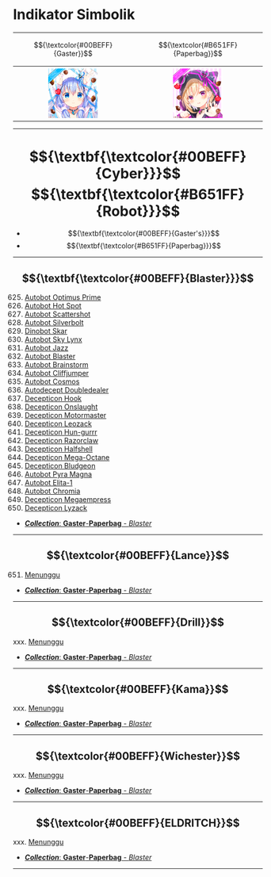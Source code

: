 # Indikator Simbolik
<div align="center">
<table style="margin-left: auto; margin-right: auto;"><tr>
  <td><p align="center">
    $${\textcolor{#00BEFF}{Gaster}}$$
  </p></td><td><p align="center">
    $${\textcolor{#B651FF}{Paperbag}}$$
  </p></td></tr><tr><th>
    <img src="https://github.com/Minecube1510/s4mpl3_m3m0ry/blob/main/B1-Main_Images_Storage/B1.001-BTC_Symbols/a01_GFB.png", width="100">
  </th><th>
    <img src="https://github.com/Minecube1510/s4mpl3_m3m0ry/blob/main/B1-Main_Images_Storage/B1.001-BTC_Symbols/e05_HuPaWi.png", width="100">
  </th></tr>
</table>
</div>

---
# $${\textbf{\textcolor{#00BEFF}{Cyber}}}$$ $${\textbf{\textcolor{#B651FF}{Robot}}}$$
- $${\textbf{\textcolor{#00BEFF}{Gaster's}}}$$
- $${\textbf{\textcolor{#B651FF}{Paperbag}}}$$
---
## $${\textbf{\textcolor{#00BEFF}{Blaster}}}$$
625. [Autobot Optimus Prime](https://github.com/Minecube1510/s4mpl3_m3m0ry/blob/main/A1-Main_Samples_Abouts/a1_B001-KR_Gaster/b15_T015-Gaster_Paperbag/c151_C151-Gaster_Paperbag'Blaster/c151_GPa'B-0625'54Oa.md)
626. [Autobot Hot Spot](https://github.com/Minecube1510/s4mpl3_m3m0ry/blob/main/A1-Main_Samples_Abouts/a1_B001-KR_Gaster/b15_T015-Gaster_Paperbag/c151_C151-Gaster_Paperbag'Blaster/c151_GPa'B-0626'30Hb.md)
627. [Autobot Scattershot](CS)
628. [Autobot Silverbolt](CS)
629. [Dinobot Skar](CS)
630. [Autobot Sky Lynx](CS)
631. [Autobot Jazz](CS)
632. [Autobot Blaster](CS)
633. [Autobot Brainstorm](CS)
634. [Autobot Cliffjumper](CS)
635. [Autobot Cosmos](CS)
636. [Autodecept Doubledealer](CS)
637. [Decepticon Hook](CS)
638. [Decepticon Onslaught](CS)
639. [Decepticon Motormaster](CS)
640. [Decepticon Leozack](CS)
641. [Decepticon Hun-gurrr](CS)
642. [Decepticon Razorclaw](CS)
643. [Decepticon Halfshell](CS)
644. [Decepticon Mega-Octane](CS)
645. [Decepticon Bludgeon](CS)
646. [Autobot Pyra Magna](CS)
647. [Autobot Elita-1](CS)
648. [Autobot Chromia](CS)
649. [Decepticon Megaempress](CS)
650. [Decepticon Lyzack](https://github.com/Minecube1510/s4mpl3_m3m0ry/blob/main/A1-Main_Samples_Abouts/a1_B001-KR_Gaster/b15_T015-Gaster_Paperbag/c151_C151-Gaster_Paperbag'Blaster/c151_GPa'B-0650'33Lz.md)
- [***Collection***: **Gaster**-**Paperbag** - *Blaster*](https://github.com/Minecube1510/s4mpl3_m3m0ry/tree/main/A1-Main_Samples_Abouts/a1_B001-KR_Gaster/b15_T015-Gaster_Paperbag/c151_C151-Gaster_Paperbag'Blaster)
---
## $${\textcolor{#00BEFF}{Lance}}$$
651. [Menunggu](CS)
- [***Collection***: **Gaster**-**Paperbag** - *Blaster*](https://github.com/Minecube1510/s4mpl3_m3m0ry/tree/main/A1-Main_Samples_Abouts/a1_B001-KR_Gaster/b15_T015-Gaster_Paperbag/c151_C151-Gaster_Paperbag'Blaster)
---
## $${\textcolor{#00BEFF}{Drill}}$$
xxx. [Menunggu](CS)
- [***Collection***: **Gaster**-**Paperbag** - *Blaster*](https://github.com/Minecube1510/s4mpl3_m3m0ry/tree/main/A1-Main_Samples_Abouts/a1_B001-KR_Gaster/b15_T015-Gaster_Paperbag/c151_C151-Gaster_Paperbag'Blaster)
---
## $${\textcolor{#00BEFF}{Kama}}$$
xxx. [Menunggu](CS)
- [***Collection***: **Gaster**-**Paperbag** - *Blaster*](https://github.com/Minecube1510/s4mpl3_m3m0ry/tree/main/A1-Main_Samples_Abouts/a1_B001-KR_Gaster/b15_T015-Gaster_Paperbag/c151_C151-Gaster_Paperbag'Blaster)
---
## $${\textcolor{#00BEFF}{Wichester}}$$
xxx. [Menunggu](CS)
- [***Collection***: **Gaster**-**Paperbag** - *Blaster*](https://github.com/Minecube1510/s4mpl3_m3m0ry/tree/main/A1-Main_Samples_Abouts/a1_B001-KR_Gaster/b15_T015-Gaster_Paperbag/c151_C151-Gaster_Paperbag'Blaster)
---
## $${\textcolor{#00BEFF}{ELDRITCH}}$$
xxx. [Menunggu](CS)
- [***Collection***: **Gaster**-**Paperbag** - *Blaster*](https://github.com/Minecube1510/s4mpl3_m3m0ry/tree/main/A1-Main_Samples_Abouts/a1_B001-KR_Gaster/b15_T015-Gaster_Paperbag/c151_C151-Gaster_Paperbag'Blaster)
---
